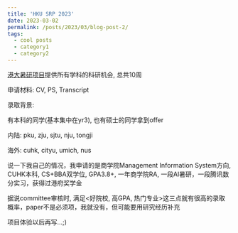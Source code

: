 ```yaml
---
title: 'HKU SRP 2023'
date: 2023-03-02
permalink: /posts/2023/03/blog-post-2/
tags:
  - cool posts
  - category1
  - category2
---
```


[港大暑研项目](https://gradsch.hku.hk/news_and_events/news_and_future_events/summer-research-programme-2023)提供所有学科的科研机会, 总共10周

申请材料: CV, PS, Transcript

录取背景: 

有本科的同学(基本集中在yr3), 也有硕士的同学拿到offer

内陆: pku, zju, sjtu, nju, tongji 

海外: cuhk, cityu, umich, nus

说一下我自己的情况，我申请的是商学院Management Information System方向, CUHK本科, CS+BBA双学位, GPA3.8+, 一年商学院RA, 一段AI暑研，一段腾讯数分实习，获得过港府奖学金

据说committee审核时, 满足<好院校, 高GPA, 热门专业>这三点就有很高的录取概率，paper不是必须项，我就没有，但可能要用研究经历补充

项目体验以后再写...;)
